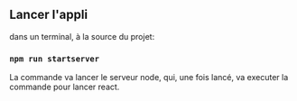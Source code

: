 ## Lancer l'appli

dans un terminal, à la source du projet:

### `npm run startserver`

La commande va lancer le serveur node, qui, une fois lancé, va executer la commande pour lancer react.
